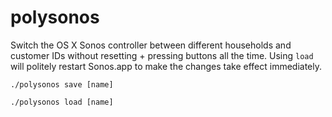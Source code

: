 polysonos
=========

Switch the OS X Sonos controller between different households and customer IDs without resetting + pressing buttons all the time. Using `load` will politely restart Sonos.app to make the changes take effect immediately.

```./polysonos save [name]```

```./polysonos load [name]```
